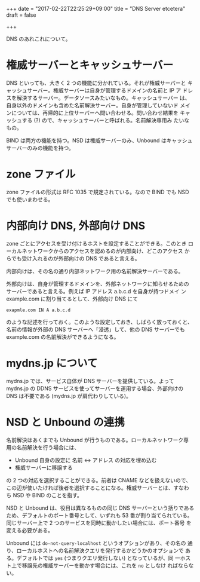 +++
date = "2017-02-22T22:25:29+09:00"
title = "DNS Server etcetera"
draft = false

+++

DNS のあれこれについて。

# 権威サーバーとキャッシュサーバー #

DNS といっても、大きく 2 つの機能に分かれている。それが権威サーバーと
キャッシュサーバー。権威サーバーは自身が管理するドメインの名前と IP ア
ドレスを解決するサーバー。データソースみたいなもの。キャッシュサーバー
は、自身以外のドメインも含めた名前解決サーバー。自身が管理していないド
メインについては、再帰的に上位サーバーへ問い合わせる。問い合わせ結果を
キャッシュする (?) ので、キャッシュサーバーと呼ばれる。名前解決専用み
たいなもの。

BIND は両方の機能を持つ。NSD は権威サーバーのみ、Unbound はキャッシュ
サーバーのみの機能を持つ。


# zone ファイル #

zone ファイルの形式は RFC 1035 で規定されている。なので BIND でも NSD
でも使いまわせる。


# 内部向け DNS, 外部向け DNS #

zone ごとにアクセスを受け付けるホストを設定することができる。このとき
ローカルネットワークからのアクセスを認めるのが内部向け、どこのアクセス
からでも受け入れるのが外部向けの DNS であると言える。

内部向けは、その名の通り内部ネットワーク用の名前解決サーバーである。

外部向けは、自身が管理するドメインを、外部ネットワークに知らせるための
サーバーであると言える。例えば IP アドレス a.b.c.d を自身が持つドメイ
ン example.com に割り当てるとして、外部向け DNS にて

```
exapmle.com IN A a.b.c.d
```

のような記述を行っておく。このような設定しておき、しばらく放っておくと、
名前の情報が外部の DNS サーバーへ「浸透」して、他の DNS サーバーでも
example.com の名前解決ができるようになる。


# mydns.jp について #

mydns.jp では、サービス自体が DNS サーバーを提供している。よって
mydns.jp の DDNS サービスを使ってサーバーを運用する場合、外部向けの
DNS は不要である (mydns.jp が肩代わりしている)。


# NSD と Unbound の連携 #

名前解決はあくまでも Unbound が行うものである。ローカルネットワーク専
用の名前解決を行う場合には、

 * Unbound 自身の設定に 名前 <-> アドレス の対応を埋め込む
 * 権威サーバーに移譲する

の 2 つの対応を選択することができる。前者は CNAME などを扱えないので、
この辺が使いたければ後者を選択することになる。権威サーバーとは、すなわ
ち NSD や BIND のことを指す。

NSD と Unbound は、役目は異なるものの同じ DNS サーバーという括りである
ため、デフォルトのポート番号として、いずれも 53 番が割り当てられている。
同じサーバー上で 2 つのサービスを同時に動かしたい場合には、ポート番号
を変える必要がある。

Unbound には `do-not-query-localhost` というオプションがあり、その名の
通り、ローカルホストへの名前解決クエリを発行するかどうかのオプションで
ある。デフォルトでは `yes` (つまりクエリ発行しない) となっているが、同
一ホスト上で移譲先の権威サーバーを動かす場合には、これを `no` としなけ
ればならない。

